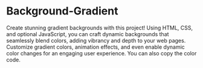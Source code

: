 # Background-Gradient
 Create stunning gradient backgrounds with this project! Using HTML, CSS, and optional JavaScript, you can craft dynamic backgrounds that seamlessly blend colors, adding vibrancy and depth to your web pages. Customize gradient colors, animation effects, and even enable dynamic color changes for an engaging user experience.
You can also copy the color code.

